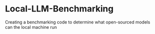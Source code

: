 # Local-LLM-Benchmarking
Creating a benchmarking code to determine what open-sourced models can the local machine run
